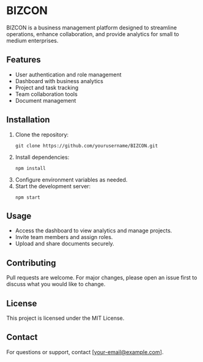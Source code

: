 # BIZCON

BIZCON is a business management platform designed to streamline operations, enhance collaboration, and provide analytics for small to medium enterprises.

## Features

- User authentication and role management
- Dashboard with business analytics
- Project and task tracking
- Team collaboration tools
- Document management

## Installation

1. Clone the repository:
   ```
   git clone https://github.com/yourusername/BIZCON.git
   ```
2. Install dependencies:
   ```
   npm install
   ```
3. Configure environment variables as needed.
4. Start the development server:
   ```
   npm start
   ```

## Usage

- Access the dashboard to view analytics and manage projects.
- Invite team members and assign roles.
- Upload and share documents securely.

## Contributing

Pull requests are welcome. For major changes, please open an issue first to discuss what you would like to change.

## License

This project is licensed under the MIT License.

## Contact

For questions or support, contact [your-email@example.com].